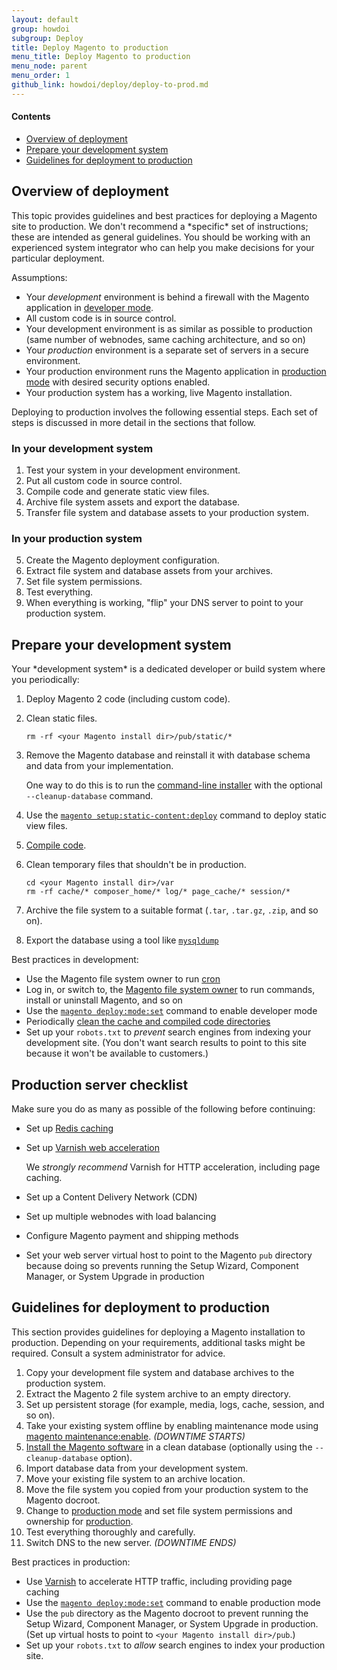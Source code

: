 ```yaml
---
layout: default
group: howdoi
subgroup: Deploy
title: Deploy Magento to production
menu_title: Deploy Magento to production
menu_node: parent
menu_order: 1
github_link: howdoi/deploy/deploy-to-prod.md
---
```


#### Contents
*	<a href="#deploy-over">Overview of deployment</a>
*	<a href="#deploy-dev">Prepare your development system</a>
*	<a href="#deploy-prod">Guidelines for deployment to production</a>

<h2 id="deploy-over">Overview of deployment</h2>
This topic provides guidelines and best practices for deploying a Magento site to production. We don't recommend a *specific* set of instructions; these are intended as general guidelines. You should be working with an experienced system integrator who can help you make decisions for your particular deployment.

Assumptions:

*	Your *development* environment is behind a firewall with the Magento application in <a href="{{ site.gdeurl }}config-guide/bootstrap/magento-modes.html#mode-developer">developer mode</a>.
*	All custom code is in source control.
*	Your development environment is as similar as possible to production (same number of webnodes, same caching architecture, and so on)
*	Your *production* environment is a separate set of servers in a secure environment.
*	Your production environment runs the Magento application in <a href="{{ site.gdeurl }}config-guide/bootstrap/magento-modes.html#mode-production">production mode</a> with desired security options enabled.
*	Your production system has a working, live Magento installation.

Deploying to production involves the following essential steps. Each set of steps is discussed in more detail in the sections that follow.

### In your development system

1.	Test your system in your development environment.
2.	Put all custom code in source control.
6.	Compile code and generate static view files.
3.	Archive file system assets and export the database.
5.	Transfer file system and database assets to your production system.

### In your production system

5.	Create the Magento deployment configuration.
6.	Extract file system and database assets from your archives.
8.	Set file system permissions.
9.	Test everything.
9.	When everything is working, "flip" your DNS server to point to your production system.

<h2 id="deploy-dev">Prepare your development system</h2>
Your *development system* is a dedicated developer or build system where you periodically:

1.	Deploy Magento 2 code (including custom code).
2.	Clean static files.

		rm -rf <your Magento install dir>/pub/static/*
3.	Remove the Magento database and reinstall it with database schema and data from your implementation.

	One way to do this is to run the <a href="{{ site.gdeurl }}install-gde/install/cli/install-cli-install.html">command-line installer</a> with the optional `--cleanup-database` command.
4.	Use the <a href="{{ site.gdeurl }}config-guide/cli/config-cli-subcommands-static-view.html">`magento setup:static-content:deploy`</a> command to deploy static view files.
5.	<a href="{{ site.gdeurl }}config-guide/cli/config-cli-subcommands-compiler.html">Compile code</a>.

2.	Clean temporary files that shouldn't be in production.

		cd <your Magento install dir>/var
		rm -rf cache/* composer_home/* log/* page_cache/* session/*
6.	Archive the file system to a suitable format (`.tar`, `.tar.gz`, `.zip`, and so on).
7.	Export the database using a tool like <a href="https://dev.mysql.com/doc/refman/5.6/en/mysqldump.html" target="_blank">`mysqldump`</a>

Best practices in development:

*	Use the Magento file system owner to run <a href="{{ site.gdeurl }}config-guide/cli/config-cli-subcommands-cron.html#config-cli-cron-bkg">cron</a>
*	Log in, or switch to, the <a href="{{ site.gdeurl }}install-gde/prereq/apache-user.html">Magento file system owner</a> to run commands, install or uninstall Magento, and so on
*	Use the <a href="{{ site.gdeurl }}config-guide/cli/config-cli-subcommands-mode.html">`magento deploy:mode:set`</a> command to enable developer mode
*	Periodically <a href="{{ site.gdeurl }}howdoi/php/php_clear-dirs.html">clean the cache and compiled code directories</a>
*	Set up your `robots.txt` to *prevent* search engines from indexing your development site. (You don't want search results to point to this site because it won't be available to customers.)

<h2 id="checklist-prod">Production server checklist</h2>
Make sure you do as many as possible of the following before continuing:

*	Set up <a href="{{ site.gdeurl }}config-guide/redis/config-redis.html">Redis caching</a>
*	Set up <a href="{{ site.gdeurl }}config-guide/varnish/config-varnish.html">Varnish web acceleration</a>

	We *strongly recommend* Varnish for HTTP acceleration, including page caching.
*	Set up a Content Delivery Network (CDN)
*	Set up multiple webnodes with load balancing
*	Configure Magento payment and shipping methods
*	Set your web server virtual host to point to the Magento `pub` directory because doing so prevents running the Setup Wizard, Component Manager, or System Upgrade in production

<h2 id="deploy-prod">Guidelines for deployment to production</h2>
This section provides guidelines for deploying a Magento installation to production. Depending on your requirements, additional tasks might be required. Consult a system administrator for advice.

1.	Copy your development file system and database archives to the production system.
2.	Extract the Magento 2 file system archive to an empty directory.
4.	Set up persistent storage (for example, media, logs, cache, session, and so on).
5.	Take your existing system offline by enabling maintenance mode using <a href="{{ site.gdeurl }}install-gde/install/cli/install-cli-subcommands-maint.html#instgde-cli-maint">magento maintenance:enable</a>. *(DOWNTIME STARTS)*
3.	<a href="{{ site.gdeurl }}install-gde/install/cli/install-cli-install.html">Install the Magento software</a> in a clean database (optionally using the `--cleanup-database` option).
5.	Import database data from your development system.
5.	Move your existing file system to an archive location.
6.	Move the file system you copied from your production system to the Magento docroot.
4.	Change to <a href="{{ site.gdeurl }}config-guide/cli/config-cli-subcommands-mode.html#config-mode">production mode</a> and set file system permissions and ownership for <a href="{{ site.gdeurl }}config-guide/cli/config-cli-subcommands-mode.html#config-mode-over-dirs-perm">production</a>.
7.	Test everything thoroughly and carefully.
8.	Switch DNS to the new server. *(DOWNTIME ENDS)*

Best practices in production:

*	Use <a href="{{ site.gdeurl }}config-guide/varnish/config-varnish.html">Varnish</a> to accelerate HTTP traffic, including providing page caching
*	Use the <a href="{{ site.gdeurl }}config-guide/cli/config-cli-subcommands-mode.html">`magento deploy:mode:set`</a> command to enable production mode
*	Use the `pub` directory as the Magento docroot to prevent running the Setup Wizard, Component Manager, or System Upgrade in production. (Set up virtual hosts to point to `<your Magento install dir>/pub`.)
*	Set up your `robots.txt` to *allow* search engines to index your production site. 
